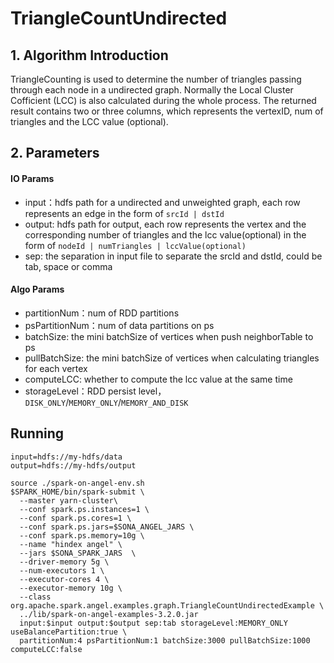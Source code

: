 # TriangleCountUndirected
## 1. Algorithm Introduction
TriangleCounting is used to determine the number of triangles passing through each node in a undirected graph. Normally the Local Cluster Cofficient (LCC) is also calculated during the whole process. The returned result contains two or three columns, which represents the vertexID, num of triangles and the LCC value (optional).


## 2. Parameters
#### IO Params

- input：hdfs path for a undirected and unweighted graph, each row represents an edge in the form of `srcId | dstId`
- output: hdfs path for output, each row represents the vertex and the corresponding number of triangles and the lcc value(optional) in the form of `nodeId | numTriangles | lccValue(optional)`
- sep: the separation in input file to separate the srcId and dstId, could be tab, space or comma

#### Algo Params

- partitionNum：num of RDD partitions
- psPartitionNum：num of data partitions on ps
- batchSize: the mini batchSize of vertices when push neighborTable to ps
- pullBatchSize: the mini batchSize of vertices when calculating triangles for each vertex
- computeLCC: whether to compute the lcc value at the same time
- storageLevel：RDD persist level，`DISK_ONLY`/`MEMORY_ONLY`/`MEMORY_AND_DISK`

## Running

```
input=hdfs://my-hdfs/data
output=hdfs://my-hdfs/output

source ./spark-on-angel-env.sh
$SPARK_HOME/bin/spark-submit \
  --master yarn-cluster\
  --conf spark.ps.instances=1 \
  --conf spark.ps.cores=1 \
  --conf spark.ps.jars=$SONA_ANGEL_JARS \
  --conf spark.ps.memory=10g \
  --name "hindex angel" \
  --jars $SONA_SPARK_JARS  \
  --driver-memory 5g \
  --num-executors 1 \
  --executor-cores 4 \
  --executor-memory 10g \
  --class org.apache.spark.angel.examples.graph.TriangleCountUndirectedExample \
  ../lib/spark-on-angel-examples-3.2.0.jar
  input:$input output:$output sep:tab storageLevel:MEMORY_ONLY useBalancePartition:true \
  partitionNum:4 psPartitionNum:1 batchSize:3000 pullBatchSize:1000 computeLCC:false
```